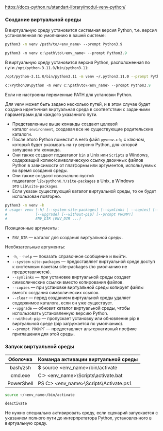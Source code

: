 https://docs-python.ru/standart-library/modul-venv-python/

### Создание виртуальной среды

В виртуальную среду установится системная версия Python, т.е. версия установленная по умолчанию в вашей системе:

```zsh
python3 -m venv /path/to/<env_name> --prompt Python3.9
```

```PowerShell
python3 -m venv c:\path\to\<env_name> --prompt Python3.9
```


В виртуальную среду установится версия Python, расположенная по пути `/opt/python-3.11.0/bin/python3.11`:
```zsh
/opt/python-3.11.0/bin/python3.11 -m venv ~/.python3.11.0 --prompt Python3.11
```

```PowerShell
c:\Python39\python -m venv c:\path\to\<env_name> --prompt Python3.9
```

Ecли не настроены переменные PATH для установки Python.


Для venv может быть задано несколько путей, и в этом случае будет создана идентичная виртуальная среда в соответствии с заданными параметрами для каждого указанного пути.

- Представленные выше команды создают целевой каталог `environment`, создавая все не существующие родительские каталоги.
- После этого Python поместит в него файл `pyvenv.cfg` с ключом, который будет указывать на ту версию Python, для которой запущена эта команда.
- Они также создают подкаталог `bin` в Unix или `Scripts` в Windows, содержащий копию/символическую ссылку двоичных файлов Python в зависимости от платформы или аргументов, используемых во время создания среды.
- Они также создают изначально пустой подкаталог `lib/pythonX.Y/site-packages` в Unix, в Windows это `Lib\site-packages`.
- Если указан существующий каталог виртуальной среды, то он будет использован повторно.

```zsh
python3 -m venv -h
# usage: venv [-h] [--system-site-packages] [--symlinks | --copies] [--clear] 
#             [--upgrade] [--without-pip] [--prompt PROMPT] 
#             ENV_DIR [ENV_DIR ...]
```

Позиционные аргументы:

- `ENV_DIR` — каталог для создания виртуальной среды.

Необязательные аргументы:

- `-h`, `--help` — показать справочное сообщение и выйти.
- `--system-site-packages` — предоставляет виртуальной среде доступ к системным пакетам site-packages (по умолчанию не предоставляется).
- `--symlinks` — при установке виртуальной среды создает символические ссылки вместо копирования файлов.
- `--copies` — при установке виртуальной среды копирует файлы вместо создания символических ссылок.
- `--clear` — перед созданием виртуальной среды удаляет содержимое каталога, если он уже существует.
- `--upgrade` — обновит каталог виртуальной среды, чтобы использовать установленную версию Python.
- `--without-pip` — пропускает установку или обновление pip в виртуальной среде (pip загружается по умолчанию).
- `--prompt PROMPT` — предоставляет альтернативный префикс приглашения для этой среды.

### Запуск виртуальной среды

|  Оболочка  | Команда активации виртуальной среды      |
| :--------: | :--------------------------------------- |
|  bash/zsh  | $ source <env_name>/bin/activate         |
|  cmd.exe   | C:> <env_name>\\Scripts\\activate.bat    |
| PowerShell | PS C:> <env_name>\\Scripts\\Activate.ps1 |

```zsh
source ~/<env_name>/bin/activate
```

```zsh
deactivate
```

Не нужно специально активировать среду, если сценарий запускается с указанием полного пути до интерпретатора Python, установленного в виртуальную среду.